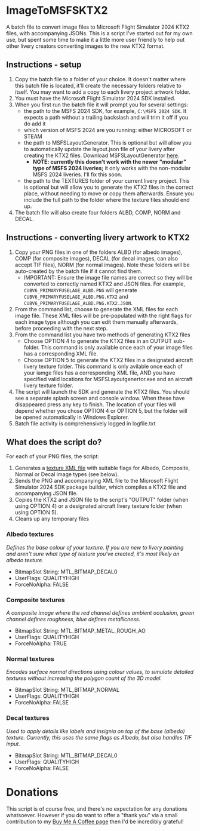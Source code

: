 # ImageToMSFSKTX2

A batch file to convert image files to Microsoft Flight Simulator 2024 KTX2 files, with accompanying JSONs. This is a script I've started out for my own use, but spent some time to make it a little more user friendly to help out other livery creators converting images to the new KTX2 format.

## Instructions - setup

1. Copy the batch file to a folder of your choice. It doesn't matter where this batch file is located, it'll create the necessary folders relative to itself. You may want to add a copy to each livery project artwork folder.
2. You must have the Microsoft Flight Simulator 2024 SDK installed.
3. When you first run the batch file it will prompt you for several settings:
   - the path to the MSFS 2024 SDK, for example, `C:\MSFS 2024 SDK`. It expects a path without a trailing backslash and will trim it off if you do add it
   - which version of MSFS 2024 are you running: either MICROSOFT or STEAM
   - the path to MSFSLayoutGenerator. This is optional but will allow you to automatically update the layout.json file of your livery after creating the KTX2 files. Download MSFSLayoutGenerator [here](https://github.com/HughesMDflyer4/MSFSLayoutGenerator).
      - **NOTE: currently this doesn't work with the newer "modular" type of MSFS 2024 liveries;** it only works with the non-modular MSFS 2024 liveries. I'll fix this soon.
   - the path to the TEXTURES folder of your current livery project. This is optional but will allow you to generate the KTX2 files in the correct place, without needing to move or copy them afterwards. Ensure you include the full path to the folder where the texture files should end up.
4. The batch file will also create four folders ALBD, COMP, NORM and DECAL.

## Instructions - converting livery artwork to KTX2

1. Copy your PNG files in one of the folders ALBD (for albedo images), COMP (for composite images), DECAL (for decal images, can also accept TIF files), NORM (for normal images). Note these folders will be auto-created by the batch file if it cannot find them.
   - IMPORTANT: Ensure the image file names are correct so they will be converted to correctly named KTX2 and JSON files. For example, `CUBV6_PRIMARYFUSELAGE_ALBD.PNG` will generate `CUBV6_PRIMARYFUSELAGE_ALBD.PNG.KTX2` and `CUBV6_PRIMARYFUSELAGE_ALBD.PNG.KTX2.JSON`.
2. From the command list, choose to generate the XML files for each image file. These XML files will be pre-populated with the right flags for each image type although you can edit them manually afterwards, before proceeding with the next step.
3. From the command list you have two methods of generating KTX2 files
   - Choose OPTION 4 to generate the KTX2 files in an OUTPUT sub-folder. This command is only available once each of your image files has a corresponding XML file.
   - Choose OPTION 5 to generate the KTX2 files in a designated aircraft livery texture folder. This command is only avilable once each of your iamge files has a corresponding XML file, AND you have specified valid locations for MSFSLayoutgenertor.exe and an aircraft livery texture folder.
6. The script will launch the SDK and generate the KTX2 files. You should see a separate splash screen and console window. When these have disappeared press any key to finish. The location of your files will depend whether you chose OPTION 4 or OPTION 5, but the folder will be opened automatically in Windows Explorer.
7. Batch file activity is comprehensively logged in logfile.txt

## What does the script do?

For each of your PNG files, the script:
1. Generates a [texture XML file](https://docs.flightsimulator.com/msfs2024/html/5_Content_Configuration/Textures/Texture_XML_Properties.htm) with suitable flags for Albedo, Composite, Normal or Decal image types (see below).
2. Sends the PNG and accompanying XML file to the Microsoft Flight Simulator 2024 SDK package builder, which compiles a KTX2 file and accompanying JSON file.
3. Copies the KTX2 and JSON file to the script's "OUTPUT" folder (when using OPTION 4) or a designated aircraft livery texture folder (when using OPTION 5).
4. Cleans up any temporary files

### Albedo textures
*Defines the base colour of your texture. If you are new to livery painting and aren't sure what type of texture you've created, it's most likely an albedo texture.*
- BitmapSlot String: MTL_BITMAP_DECAL0
- UserFlags: QUALITYHIGH
- ForceNoAlpha: FALSE

### Composite textures
*A composite image where the red channel defines ambient occlusion, green channel defines roughness, blue defines metallicness.*
- BitmapSlot String: MTL_BITMAP_METAL_ROUGH_AO
- UserFlags: QUALITYHIGH
- ForceNoAlpha: TRUE

### Normal textures
*Encodes surface normal directions using colour values, to simulate detailed textures without increasing the polygon count of the 3D model.*
- BitmapSlot String: MTL_BITMAP_NORMAL
- UserFlags: QUALITYHIGH
- ForceNoAlpha: FALSE

### Decal textures
*Used to apply details like labels and insignia on top of the base (albedo) texture. Currently, this uses the same flags as Albedo, but also handles TIF input.*
- BitmapSlot String: MTL_BITMAP_DECAL0
- UserFlags: QUALITYHIGH
- ForceNoAlpha: FALSE

# Donations
This script is of course free, and there's no expectation for any donations whatsoever. However if you do want to offer a "thank you" via a small contribution to my [Buy Me A Coffee page](https://buymeacoffee.com/flaknine) then I'd be incredibly grateful!


 



